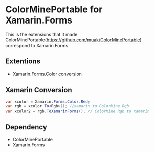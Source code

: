 # ColorMinePortable for Xamarin.Forms

This is the extensions that it made ColorMinePortable(https://github.com/muak/ColorMinePortable) correspond to Xamarin.Forms.

## Extentions

* Xamarin.Forms.Color conversion

## Xamarin Conversion

```csharp
var xcolor = Xamarin.Forms.Color.Red;
var rgb = xcolor.To<Rgb>(); //xamarin to ColorMine Rgb
var xcolor2 = rgb.ToXamarinForms(); // ColorMine Rgb to xamarin
```

## Dependency

* ColorMinePortable
* Xamarin.Forms